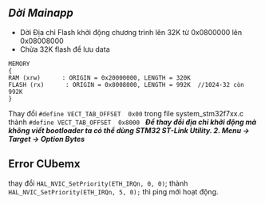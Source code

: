 ***Dời Mainapp***
--------

- Dời Địa chỉ Flash khởi động chương trình lên 32K từ 0x0800000 lên 0x08008000
- Chừa 32K flash để lưu data
```
MEMORY
{
RAM (xrw)      : ORIGIN = 0x20000000, LENGTH = 320K
FLASH (rx)      : ORIGIN = 0x8008000, LENGTH = 992K  //1024-32 còn 992K
}
```
Thay đổi ```#define VECT_TAB_OFFSET  0x00``` trong file system_stm32f7xx.c thành ```#define VECT_TAB_OFFSET  0x8000 ```
***Để thay đổi địa chỉ khởi động mà không viết bootloader ta có thể dùng  STM32 ST-Link Utility. 2. Menu -> Target -> Option Bytes***

Error CUbemx
------------

thay đổi     ```HAL_NVIC_SetPriority(ETH_IRQn, 0, 0)```; thành     ```HAL_NVIC_SetPriority(ETH_IRQn, 5, 0);``` thì ping mới hoạt động.

